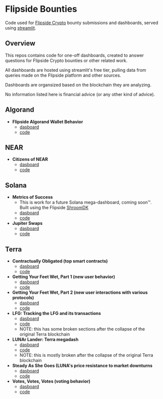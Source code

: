 # Flipside Bounties

Code used for [Flipside Crypto](https://flipsidecrypto.xyz/) bounty submissions and dashboards, served using [streamlit](https://streamlit.io/).

## Overview
This repos contains code for one-off dashboards, created to answer questions for Flipside Crypto bounties or other related work.

All dashboards are hosted using streamlit's free tier, pulling data from queries made on the Flipside platform and other sources.

Dashboards are organsized based on the blockchain they are analyzing.


No information listed here is financial advice (or any other kind of advice).

## Algorand
- **Flipside Algorand Wallet Behavior**
  - [dasboard](https://ltirrell-flipside-bounties-algorandflipside-behavior-8vz4fq.streamlitapp.com/)
  - [code](algorand/flipside_behavior.py)

## NEAR
- **Citizens of NEAR**
  - [dasboard](https://ltirrell-flipside-bounties-nearcitizens-of-near-users-xtxglz.streamlitapp.com/)
  - [code](near/citizens_of_NEAR_users.py)

## Solana
- **Metrics of Success**
  - This is work for a future Solana mega-dashboard, coming soon™. Built using the Flipside [ShroomDK](https://sdk.flipsidecrypto.xyz/)
  - [dasboard](https://ltirrell-flipside-bounties-solanajupiter-swaps-h7eool.streamlitapp.com/)
  - [code](solana/metrics_of_success.py)
- **Jupiter Swaps**
  - [dasboard](https://ltirrell-flipside-bounties-solanajupiter-swaps-h7eool.streamlitapp.com/)
  - [code](solana/jupiter_swaps.py)


## Terra
- **Contractually Obligated (top smart contracts)**
  - [dasboard](https://ltirrell-flipside-bounties-terracontractualy-obligated-ogohsa.streamlitapp.com/)
  - [code](terra/contractualy_obligated.py)
- **Getting Your Feet Wet, Part 1 (new user behavior)**
  - [dasboard](https://ltirrell-flipside-bounties-terrafeet-wet-p1-kars2c.streamlitapp.com/)
  - [code](terra/feet_wet_p1.py)
- **Getting Your Feet Wet, Part 2 (new user interactions with various protocols)**
  - [dasboard](https://ltirrell-flipside-bounties-terrafeet-wet-p2-vzmog8.streamlitapp.com/)
  - [code](terra/feet_wet_p2.py)
- **LFG: Tracking the LFG and its transactions**
  - [dasboard](https://ltirrell-flipside-bounties-terralfg-7tos27.streamlitapp.com/)
  - [code](terra/lfg.py)
  - NOTE: this has some broken sections after the collapse of the original Terra blockchain
- **LUNAr Lander: Terra megadash**
  - [dasboard](https://ltirrell-flipside-bounties-terralunar-lander-covk3s.streamlitapp.com/)
  - [code](terra/lunar_lander.py)
  - NOTE: this is mostly broken after the collapse of the original Terra blockchain
- **Steady As She Goes (LUNA's price resistance to market downturns**
  - [dasboard](https://ltirrell-flipside-bounties-terrasteady-eao1he.streamlitapp.com/)
  - [code](terra/steady.py)
- **Votes, Votes, Votes (voting behavior)**
  - [dasboard](https://ltirrell-flipside-bounties-terravote-d5wpol.streamlitapp.com/)
  - [code](terra/vote.py)
